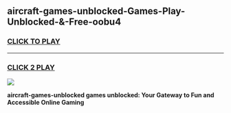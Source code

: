 
## aircraft-games-unblocked-Games-Play-Unblocked-&-Free-oobu4
<h3>
<a href="https://premium76.site?title=aircraft-games-unblocked&ref=24A">CLICK TO PLAY</a></h3>
<hr>

<h3>
<a href="https://premium76.site?title=aircraft-games-unblocked&ref=24A">CLICK 2 PLAY</a>
  
</h3>

<a href="https://premium76.site?title=aircraft-games-unblocked&ref=24A"><img src="https://clearcache.store/games.png"></a>


**aircraft-games-unblocked games unblocked: Your Gateway to Fun and Accessible Online Gaming**
